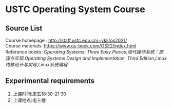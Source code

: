 # USTC Operating System Course

## Source List
Course homepage : http://staff.ustc.edu.cn/~ykli/os2021/  
Course materials: https://www.os-book.com/OSE2/index.html  
Reference books: *Operating Systems: Three Easy Pieces*,*现代操作系统：原理与实现*,*Operating Systems Design and Implementation, Third Edition*,*Linux 内核设计与实现*,*Linux系统编程*  

## Experimental requirements
1. 上课时间:周五18:30-21:30
2. 上课地点:电三楼
